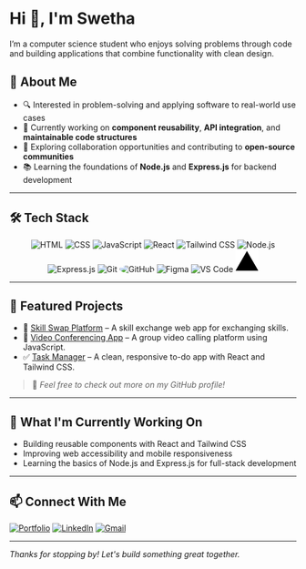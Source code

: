 

<!---
SSSwetha25/SSSwetha25 is a ✨ special ✨ repository because its `README.md` (this file) appears on your GitHub profile.
You can click the Preview link to take a look at your changes.
--->
<h1>Hi 👋, I'm Swetha</h1>


I’m a computer science student who enjoys solving problems through code and building applications that combine functionality with clean design.

## 🌱 About Me



- 🔍 Interested in problem-solving and applying software to real-world use cases
- 🔧 Currently working on **component reusability**, **API integration**, and **maintainable code structures**  
- 🤝 Exploring collaboration opportunities and contributing to **open-source communities**  
- 📚 Learning the foundations of **Node.js** and **Express.js** for backend development

---
## 🛠️ Tech Stack

<p align="center">
  <!-- Languages -->
  <img src="https://cdn.jsdelivr.net/gh/devicons/devicon/icons/html5/html5-original.svg" width="40" alt="HTML" />
  <img src="https://cdn.jsdelivr.net/gh/devicons/devicon/icons/css3/css3-original.svg" width="40" alt="CSS" />
  <img src="https://cdn.jsdelivr.net/gh/devicons/devicon/icons/javascript/javascript-original.svg" width="40" alt="JavaScript" />

  <!-- Frontend -->
  <img src="https://cdn.jsdelivr.net/gh/devicons/devicon/icons/react/react-original.svg" width="40" alt="React" />
  <img src="https://upload.wikimedia.org/wikipedia/commons/d/d5/Tailwind_CSS_Logo.svg" width="40" alt="Tailwind CSS" />

  
  <!-- Backend -->
  <img src="https://cdn.jsdelivr.net/gh/devicons/devicon/icons/nodejs/nodejs-original.svg" width="40" alt="Node.js" />
  <img src="https://cdn.jsdelivr.net/gh/devicons/devicon/icons/express/express-original.svg" width="40" alt="Express.js" />

  <!-- Tools -->
  <img src="https://cdn.jsdelivr.net/gh/devicons/devicon/icons/git/git-original.svg" width="40" alt="Git" />
  <img src="https://cdn.jsdelivr.net/gh/devicons/devicon/icons/github/github-original.svg" width="40" alt="GitHub" style="background-color:white;border-radius:50%;" />
  <img src="https://cdn.jsdelivr.net/gh/devicons/devicon/icons/figma/figma-original.svg" width="40" alt="Figma" />
  <img src="https://cdn.jsdelivr.net/gh/devicons/devicon/icons/vscode/vscode-original.svg" width="40" alt="VS Code" />
  <img src="https://raw.githubusercontent.com/devicons/devicon/master/icons/vercel/vercel-original.svg" width="40" alt="Vercel" />
</p>


---

## 🚀 Featured Projects

- 🔁 [Skill Swap Platform](https://github.com/SSSwetha25/skill-swap-platform.git) – A skill exchange web app for exchanging skills.
- 🎥 [Video Conferencing App](https://github.com/SSSwetha25/Video-Conferencing-App) – A group video calling platform using JavaScript.
-  ✅ [Task Manager](https://github.com/SSSwetha25/To-Do-App.git) – A clean, responsive to-do app with React and Tailwind CSS.

> 📌 *Feel free to check out more on my GitHub profile!*
---

## 🎯 What I'm Currently Working On

- Building reusable components with React and Tailwind CSS
- Improving web accessibility and mobile responsiveness
- Learning the basics of Node.js and Express.js for full-stack development


---


## 📫 Connect With Me
[![Portfolio](https://img.shields.io/badge/Portfolio-000?style=for-the-badge&logo=vercel&logoColor=white)](https://developer-portfolio-six-bay.vercel.app/)
[![LinkedIn](https://img.shields.io/badge/LinkedIn-0077B5?style=for-the-badge&logo=linkedin&logoColor=white)](https://www.linkedin.com/in/swetha-s-s-63b3122b1) [![Gmail](https://img.shields.io/badge/Email-D14836?style=for-the-badge&logo=gmail&logoColor=white)](mailto:sweth255@gmail.com)

---

*Thanks for stopping by! Let's build something great together.* 
